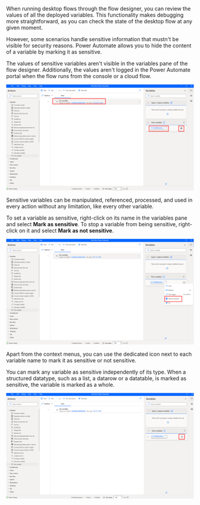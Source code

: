 When running desktop flows through the flow designer, you can review the values of all the deployed variables. This functionality makes debugging more straightforward, as you can check the state of the desktop flow at any given moment.

However, some scenarios handle sensitive information that mustn't be visible for security reasons. Power Automate allows you to hide the content of a variable by marking it as sensitive.

The values of sensitive variables aren't visible in the variables pane of the flow designer. Additionally, the values aren't logged in the Power Automate portal when the flow runs from the console or a cloud flow.

![Screenshot of a sensitive variables in the workspace.](..\media\sensitive-variable-example.png)

Sensitive variables can be manipulated, referenced, processed, and used in every action without any limitation, like every other variable. 

To set a variable as sensitive, right-click on its name in the variables pane and select **Mark as sensitive**. To stop a variable from being sensitive, right-click on it and select **Mark as not sensitive**. 

![Screenshot of the Mark as sensitive option in the flow designer.](..\media\mark-sensitive-variable-option.png)

Apart from the context menus, you can use the dedicated icon next to each variable name to mark it as sensitive or not sensitive.

You can mark any variable as sensitive independently of its type. When a structured datatype, such as a list, a datarow or a datatable, is marked as sensitive, the variable is marked as a whole.

![Screenshot of the Mark as sensitive icon in the flow designer.](..\media\mark-sensitive-variable-option-icon.png)